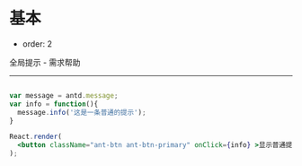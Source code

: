 # 基本

- order: 2

全局提示 - 需求帮助

---

````jsx

var message = antd.message;
var info = function(){
  message.info('这是一条普通的提示');
}

React.render(
  <button className="ant-btn ant-btn-primary" onClick={info} >显示普通提示</button>, document.getElementById('components-message-demo-info')
);

````